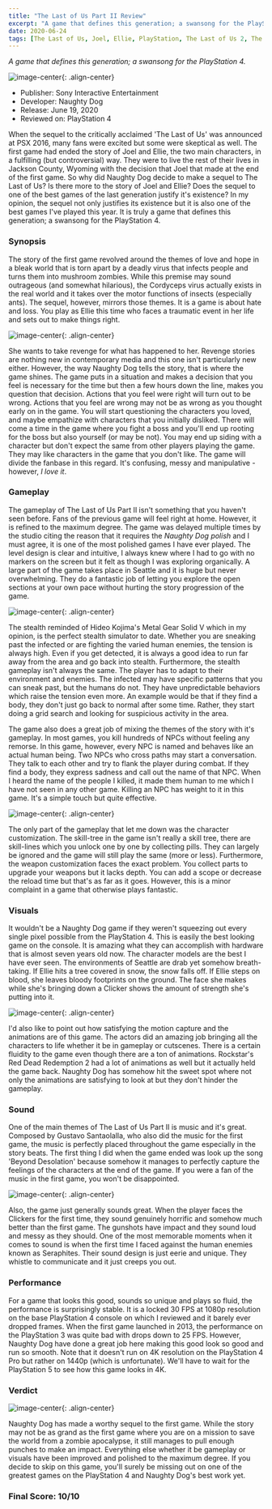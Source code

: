 ```yaml
---
title: "The Last of Us Part II Review"
excerpt: "A game that defines this generation; a swansong for the PlayStation 4."
date: 2020-06-24
tags: [The Last of Us, Joel, Ellie, PlayStation, The Last of Us 2, The Last of Us Part II]
---
```


*A game that defines this generation; a swansong for the PlayStation 4.*

![image-center](/images/tlou2_review/tlou2_review_image_2.jpg){: .align-center}

- Publisher: Sony Interactive Entertainment
- Developer: Naughty Dog
- Release: June 19, 2020
- Reviewed on: PlayStation 4


When the sequel to the critically acclaimed 'The Last of Us' was announced at PSX 2016, many fans were excited but
some were skeptical as well. The first game had ended the story of Joel and Ellie, the two main characters, in a fulfilling (but controversial) way.
They were to live the rest of their lives in Jackson County, Wyoming with the decision that Joel that made at the end of the first game.
So why did Naughty Dog decide to make a sequel to The Last of Us? Is there more to the story of Joel and Ellie? Does the sequel to one of the
best games of the last generation justify it's existence? In my opinion, the sequel not only justifies its existence but it is also one of the
best games I've played this year. It is truly a game that defines this generation; a swansong for the PlayStation 4.

### Synopsis


The story of the first game revolved around the themes of love and hope in a bleak world that is torn apart by a deadly virus that infects people
and turns them into mushroom zombies. While this premise may sound outrageous (and somewhat hilarious), the Cordyceps virus actually exists in the real world
and it takes over the motor functions of insects (especially ants). The sequel, however, mirrors those themes. It is a game is about hate and loss.
You play as Ellie this time who faces a traumatic event in her life and sets out to make things right.

![image-center](/images/tlou2_review/tlou2_review_image_3.jpg){: .align-center}

She wants to take revenge for what has happened to her. Revenge stories are nothing new in contemporary media and this one isn't particularly new either. However, the way Naughty Dog tells the story, that is
where the game shines. The game puts in a situation and makes a decision that you feel is necessary for the time but then a few hours down the line, makes you question that decision. Actions that you feel were right will
turn out to be wrong. Actions that you feel are wrong may not be as wrong as you thought early on in the game. You will start questioning the characters you loved, and maybe empathize with characters that you initially disliked. There will come a time in the game where you fight a boss and you'll  end  up rooting for the boss but also yourself (or may be not). You may end up siding with a character but don't expect the same from other players playing the game. They may like characters in the game that you don't like. The game will divide the fanbase in this regard. It's confusing, messy and manipulative - however, *I love it*.

### Gameplay

The gameplay of The Last of Us Part II isn't something that you haven't seen before. Fans of the previous game will feel right at home. However, it is
refined to the maximum degree. The game was delayed multiple times by the studio citing the reason that it requires the *Naughty Dog polish* and I must agree, it
is one of the most polished games I have ever played. The level design is clear and intuitive, I always knew where I had to go with no markers on the screen but it felt as though
I was exploring organically. A large part of the game takes place in Seattle and it is huge but never overwhelming. They do a fantastic job of letting you explore the open sections at your own
pace without hurting the story progression of the game.

![image-center](/images/tlou2_review/tlou2_review_image_1.jpg){: .align-center}

The stealth reminded of Hideo Kojima's Metal Gear Solid V which in my opinion, is the perfect stealth simulator to date. Whether you are sneaking past the infected or are fighting the varied human
enemies, the tension is always high. Even if you get detected, it is always a good idea to run far away from the area and go back into stealth. Furthermore, the stealth gameplay isn't always
the same. The player has to adapt to their environment and enemies. The infected may have specific patterns that you can sneak past, but the humans do not. They have unpredictable behaviors which raise
the tension even more. An example would be that if they find a body, they don't just go back to normal after some time. Rather, they start doing a grid search and looking for suspicious activity in the area.

The game also does a great job of mixing the themes of the story with it's gameplay. In most games, you kill hundreds of NPCs without feeling any remorse. In this game, however, every NPC is named and
behaves like an actual human being. Two NPCs who cross paths may start a conversation. They talk to each other and try to flank the player during combat. If they find a body, they express sadness and call out the name of
that NPC. When I heard the name of the people I killed, it made them human to me which I have not seen in any other game. Killing an NPC has weight to it in this game. It's a simple touch but quite effective.

![image-center](/images/tlou2_review/tlou2_review_image_7.jpg){: .align-center}

The only part of the gameplay that let me down was the character customization. The skill-tree in the game isn't really a skill tree, there are skill-lines which you unlock one by one by collecting pills. They can largely
be ignored and the game will still play the same (more or less). Furthermore, the weapon customization faces the exact problem. You collect parts to upgrade your weapons but it lacks depth. You can add a scope or decrease the reload time but that's as far as it goes. However, this is a minor complaint in a game that otherwise plays fantastic.

### Visuals

It wouldn't be a Naughty Dog game if they weren't squeezing out every single pixel possible from the PlayStation 4. This is easily the best looking game on the console. It is amazing what they can accomplish with hardware
that is almost seven years old now. The character models are the best I have ever seen. The environments of Seattle are drab yet somehow breath-taking. If Ellie hits a tree covered in snow, the snow falls off. If Ellie steps on blood, she leaves bloody footprints on the ground. The face she makes while she's bringing down a Clicker shows the amount of strength she's putting into it.

![image-center](/images/tlou2_review/tlou2_review_image_6.jpg){: .align-center}

I'd also like to point out how satisfying the motion capture and the animations are of this game. The actors did an amazing job bringing all the characters to life whether it be in gameplay or cutscenes. There is a certain fluidity to the game even though there are a ton of animations. Rockstar's Red Dead Redemption 2 had a lot of animations as well but it actually held the game back. Naughty Dog has somehow hit the sweet spot where not only the animations are satisfying to look at but they don't hinder the gameplay.

### Sound

One of the main themes of The Last of Us Part II is music and it's great. Composed by Gustavo Santaolalla, who also did the music for the first game, the music is perfectly placed throughout the game especially in the story beats. The first thing I did when the game ended was look up the song 'Beyond Desolation' because somehow it manages to perfectly capture the feelings of the characters at the end of the game. If you were a fan of  the music in the first game, you won't be disappointed.

![image-center](/images/tlou2_review/tlou2_review_image_4.jpg){: .align-center}

Also, the game just generally sounds great. When the player faces the Clickers for the first time, they sound genuinely horrific and somehow much better than the first game. The gunshots have impact and they sound loud and messy as they should. One of the most memorable moments when it comes to sound is when the first time I faced against the human enemies known as Seraphites. Their sound design is just eerie and unique. They whistle to communicate and it just creeps you out.

### Performance

For a game that looks this good, sounds so unique and plays so fluid, the performance is surprisingly stable. It is a locked 30 FPS at 1080p resolution on the base PlayStation 4 console on which I reviewed and it barely ever dropped frames. When the first game launched in 2013, the performance on the PlayStation 3 was quite bad with drops down to 25 FPS. However, Naughty Dog have done a great job here making this good look so good and run so smooth. Note that it doesn't run on 4K resolution on the PlayStation 4 Pro but rather on 1440p (which is unfortunate). We'll have to wait for the PlayStation 5 to see how this game looks in 4K.

### Verdict

![image-center](/images/tlou2_review/tlou2_review_image_5.jpg){: .align-center}

Naughty Dog has made a worthy sequel to the first game. While the story may not be as grand as the first game where you are on a mission to save the world from a zombie apocalypse, it still manages to pull enough punches to make an impact. Everything else whether it be gameplay or visuals have been improved and polished to the maximum degree. If you decide to skip on this game, you'll surely be missing out on one of the greatest games on the PlayStation 4 and Naughty Dog's best work yet.

### Final Score: 10/10
